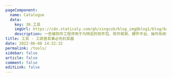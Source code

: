 ```yaml
---
pageComponent:
  name: Catalogue
  data:
    key: 30.工具
    imgUrl: https://cdn.staticaly.com/gh/xingcxb/blog_img@blog1/blog/basic/tools.png
    description: 一些被软件工程师用于为特定的软件包、软件框架、硬件平台、操作系统等建立应用软件的特殊软件
title: 工具 - 工欲善其事必先利其器
date: 2022-06-08 14:32:32
permalink: /tools/
sidebar: false
article: false
comment: false
editLink: false
---
```

